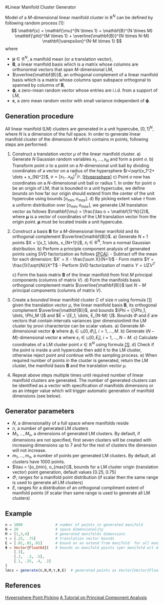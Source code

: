 #Linear Manifold Cluster Generator

Model of a $M$-dimensional linear manifold cluster in $\mathbb{R}^N$ can be defined by following random process <a name="lmcm">\[1\]</a>:
$$
\mathbf{x} = \mathbf{\mu}^{N \times 1} + \mathbf{B}^{N \times M} \mathbf{\phi}^{M \times 1} + \overline{\mathbf{B}}^{N \times N-M} \mathbf{\varepsilon}^{N-M \times 1}
$$
where

- $\mathbf{\mu} \in \mathbb{R}^N$, a manifold mean (or a translation vector),
- $\mathbf{B}$, a linear manifold basis which is a matrix whose columns are orthonormal vectors that span $M$-dimensional LM,
- $\overline{\mathbf{B}}$, an orthogonal complement of a linear manifold basis which is a matrix whose columns span subspace orthogonal to spanned by columns of $\mathbf{B}$,
- $\mathbf{\phi}$, a zero-mean random vector whose entries are i.i.d. from a support of LM,
- $\mathbf{\varepsilon}$, a zero mean random vector with small variance independent of $\mathbf{\phi}$.

## Generation procedure

All linear manifold (LM) clusters are generated in a unit hypercube, $[0,1]^N$, where $N$ is a dimension of the full space. In order to generate linear manifold cluster of the dimension $M$ which contains $m$ points, following steps are performed:

1. Construct a translation vector $\mu$ of the linear manifold cluster.
    a) Generate $N$ Gaussian random variables $x_1, \dots, x_{N}$ and form a point $o$.
    b) Transform point $o$ to a point on a $N$-dimensional unit ball by dividing coordinates of a vector on a radius of the hypersphere $r=\sqrt{x_1^2+ \dots + x_{N}^2}$, $o = [x_1 \dots  x_{N}]^T/r$. [\[Hypersphere\]][1]
    c) Point $o$ now has coordinates on a $N$-dimensional unit ball or radius 1. In order for point $o$ be an origin of LM, that is bounded in a unit hypercube, we define bounds on how far our origin should extend from the center of the unit hypercube using bounds $[o_{min}, o_{max}]$.
    d) By picking extent value $\tau$ from a uniform distribution over $[o_{min}, o_{max}]$, we generate LM translation vector as follows $\mathbf{\mu} = \frac{\tau o + \mathbf{1}^N}{2}$, where $\mathbf{\mu}$ is a vector of coordinates of the LM translation vector from the origin point. $\mathbf{\mu}$ must be located inside a unit hypercube.

2. Construct a basis $\mathbf{B}$ for a $M$-dimensional linear manifold and its orthogonal complement $\overline{\mathbf{B}}$.
    a) Generate $N+1$ points $X = \[x_1, \dots, x_{N+1}\]$, $x_i \in \mathbb{R}^N$, from a normal Gaussian distribution.
    b) Perform a principle component analysis of generated points using SVD factorization as follows [\[PCA\]][2]:
        - Subtract off the mean for each dimension: $X' = X - \frac{\sum X}{N+1}$
        - Form matrix $Y = \frac{1}{\sqrt{N}}X^T$
        - Perform SVD factorization of matrix $Y = U \Sigma V^T$

    c) Form the basis matrix $\mathbf{B}$ of the linear manifold from first $M$ principal components (columns of matrix $V$).
    d) Form the manifolds basis orthogonal complement matrix $\overline{\mathbf{B}}$ last $N-M$ principal components (columns of matrix $V$).

3. Create a *bounded* linear manifold cluster $C$ of size $n$ using formula [\[1\]](#lmcm) given the translation vector $\mu$, the linear manifold basis $\mathbf{B}$, its orthogonal complement $\overline{\mathbf{B}}$, and bounds $\Phi = \[\Phi_1, \dots, \Phi_M \]$ and $E  = \[E_1, \dots, E_{N-M} \]$. Bounds $\Phi$ and $E$ are vectors that contain intervals  variances (per dimensionlimit the LM cluster by provi characterize  can be scalar values.
    a) Generate $M$-dimensional vector $\mathbf{\phi}$ where $\phi_i \in \sqcup [0, \Phi_i]$, $i=1,\dots,M$.
    b) Generate ($N-M$)-dimensional vector $\mathbf{\varepsilon}$ where $\varepsilon_i \in \sqcup [0,E_i]$, $i=1,\dots,N-M$.
    c) Calculate coordinates of a LM cluster point $x \in \mathbb{R}^N$ using formula [\[1\]](#lmcm).
    d) Check if the point is inside a unit hypercube then add it to the LM cluster, otherwise reject point and continue with the sampling process.
    e) When required number of points in the cluster is generated, return the LM cluster, the manifold basis $\mathbf{B}$ and the translation vector $\mu$.

4. Repeat above steps multiple times until required number of linear manifold clusters are generated. The number of generated clusters can be identified as a vector with specification of manifolds dimensions or as an integer value which will trigger automatic generation of manifold dimensions (see below).

## Generator parameters
- $N$, a dimensionality of a full space where manifolds reside
- $n$, a number of generated LM clusters
- $M_1, \dots, M_n$, a dimensions of generated LM clusters. By default, if dimensions are not specified, first seven clusters will be created with increasing dimensions up to 7 and for the rest of clusters the dimension will not increase.
- $m_1, \dots, m_n$, a number of points per generated LM clusters. By default, all clusters have 1000 points.
- $\tau = \[o_{min}, o_{max}\]$, bounds for a LM cluster origin (translation vector) point generation, default values [0.25, 0.75]
- $\Phi$, ranges for a manifold point distribution (if scalar then the same range is used to generate all LM clusters)
- *E*, ranges for a distribution of an orthogonal compliment extent of manifold points (if scalar than same range is used to generate all LM clusters)

## Example
```julia
n = 1000               # number of points in generated manifold
N = 10                 # space dimensionality
M = [1,3,4]            # generated manifolds dimensions
τ = [.25, .75]         # translation vector bounds
E = [.01,.01,.01]      # bound on an extend from manifold  for all manifolds)
Φ = Vector{Float64}[   # bounds on manifold points (per manifold wrt dims)
    [.3],
    [.2,  .3, .5],
    [.1, .25, .4, .2]
]
lmcs = generate(n,N,M,τ,Φ,E)  # generated points as Vector{Vector{Float64}}
```

## References
[Hypersphere Point Picking][1]
[A Tutorial on Principal Component Analysis][2]

[1]: http://mathworld.wolfram.com/HyperspherePointPicking.html "Hypersphere"
[2]: http://arxiv.org/abs/1404.1100 "PCA"
